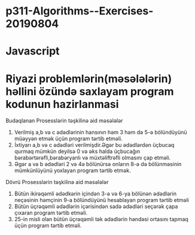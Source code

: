 # p311-Algorithms--Exercises-20190804
# Javascript


# Riyazi problemlərin(məsələlərin) həllini özündə saxlayam program kodunun hazirlanmasi

Budaqlanan Prosesslərin təşkilinə aid məsələlər  

1.	Verilmiş a,b və c ədədlərinin hansının həm 3 həm də 5-ə bölündüyünü müəyyən etmək üçün program tərtib etməli.  
2.	İxtiyarı a,b və c ədədləri verilmişdir.Əgər bu ədədlərdən üçbucaq qurmaq mümkün deyilsə 0 və əks halda üçbucağın bərabərtərəfli,bərabəryanlı və müxtəliftrəfli olmasını çap etməli.  
3.	Əgər a və b ədədləri 2 və 4ə bölünürsə onların 8-ə də bölünməsinin mümkünlüyünü yoxlayan program tərtib etmək.  

Dövrü Prosesslərin təşkilinə aid məsələlər  

1. Bütün ikirəqəmli ədədkərin içindən 3-ə və 6-ya bölünən ədədlərin neçəsinin həmçinin 9-a bölündüyünü hesablayan program tərtib etməli  
2. Bütün üçrəqəmli ədədlərin içərisindən sadə ədədləri seçərək çapa çıxaran program tərtib etməli.  
3. 25-in misli olan bütün üçrəqəmli tək ədədlərin həndəsi ortasını tapmaq üçün program tərtib etməli.

